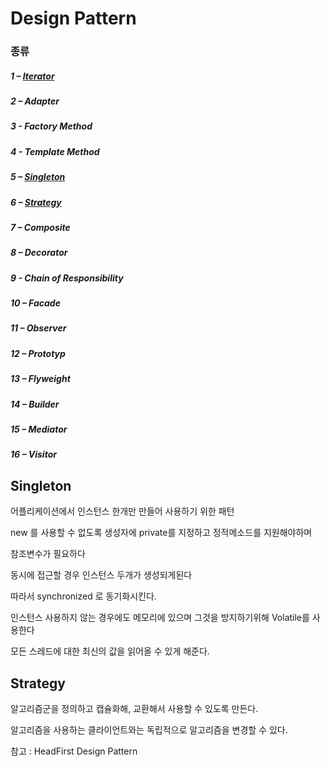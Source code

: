 
# Design Pattern

### 종류

##### 1 – [Iterator]("")

##### 2 – Adapter

##### 3 - Factory Method

##### 4 - Template Method

##### 5 – [Singleton](#singleton)

##### 6 – [Strategy](#strategy)

##### 7 – Composite

##### 8 – Decorator

##### 9 - Chain of Responsibility

##### 10 – Facade

##### 11 – Observer

##### 12 – Prototyp

##### 13 – Flyweight 

##### 14 – Builder

##### 15 – Mediator

##### 16 – Visitor


## Singleton

어플리케이션에서 인스턴스 한개만 만들어 사용하기 위한 패턴

new 를 사용할 수 없도록 생성자에 private를 지정하고 정적메소드를 지원해야하며

참조변수가 필요하다

동시에 접근할 경우 인스턴스 두개가 생성되게된다

따라서 synchronized 로 동기화시킨다.

인스턴스 사용하지 않는 경우에도 메모리에 있으며 그것을 방지하기위해 Volatile를 사용한다

모든 스레드에 대한 최신의 값을 읽어올 수 있게 해준다.


## Strategy

알고리즘군을 정의하고 캡슐화해, 교환해서 사용할 수 있도록 만든다.

알고리즘을 사용하는 클라이언트와는 독립적으로 알고리즘을 변경할 수 있다.






참고 : HeadFirst Design Pattern


